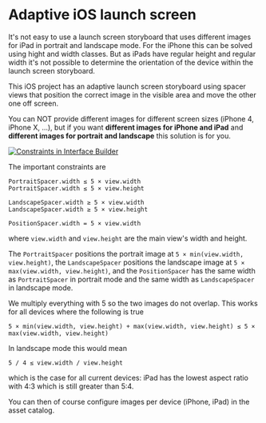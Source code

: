 # Adaptive iOS launch screen

It's not easy to use a launch screen storyboard that uses different images for iPad in portrait and landscape mode. 
For the iPhone this can be solved using hight and width classes. 
But as iPads have regular height and regular width it's not possible to determine the orientation of the device within the launch screen storyboard.

This iOS project has an adaptive launch screen storyboard using spacer views that position the correct image in the visible area and move the other one off screen.

You can NOT provide different images for different screen sizes (iPhone 4, iPhone X, ...), but if you want **different images for iPhone and iPad** and **different images for portrait and landscape** this solution is for you.

[![Constraints in Interface Builder][1]][1]

The important constraints are
```
PortraitSpacer.width ≤ 5 × view.width
PortraitSpacer.width ≤ 5 × view.height

LandscapeSpacer.width ≥ 5 × view.width
LandscapeSpacer.width ≥ 5 × view.height

PositionSpacer.width = 5 × view.width
```
where `view.width` and `view.height` are the main view's width and height.

The `PortraitSpacer` positions the portrait image at `5 × min(view.width, view.height)`, 
the `LandscapeSpacer` positions the landscape image at `5 × max(view.width, view.height)`, 
and the `PositionSpacer` has the same width as `PortraitSpacer` in portrait mode and the same width as `LandscapeSpacer` in landscape mode.

We multiply everything with 5 so the two images do not overlap. This works for all devices where the following is true
```
5 × min(view.width, view.height) + max(view.width, view.height) ≤ 5 × max(view.width, view.height)
```
In landscape mode this would mean
```
5 / 4 ≤ view.width / view.height
```
which is the case for all current devices: iPad has the lowest aspect ratio with 4:3 which is still greater than 5:4.

You can then of course configure images per device (iPhone, iPad) in the asset catalog.  


  [1]: https://i.stack.imgur.com/fXN9X.png
